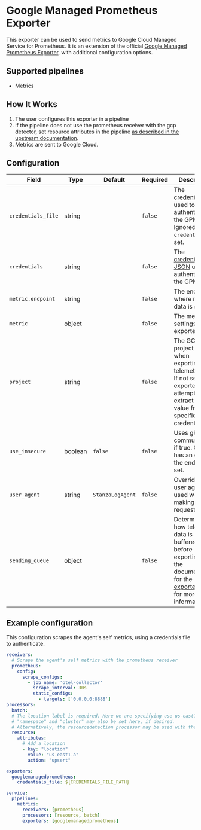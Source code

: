 # Google Managed Prometheus Exporter

This exporter can be used to send metrics to Google Cloud Managed Service for Prometheus. It is an extension of the official 
[Google Managed Prometheus Exporter](https://github.com/open-telemetry/opentelemetry-collector-contrib/blob/v0.112.0/exporter/googlemanagedprometheusexporter), with additional configuration options.

## Supported pipelines
- Metrics

## How It Works
1. The user configures this exporter in a pipeline
2. If the pipeline does not use the prometheus receiver with the gcp detector, set resource attributes in the pipeline [as described in the upstream documentation](https://github.com/open-telemetry/opentelemetry-collector-contrib/blob/v0.112.0/exporter/googlemanagedprometheusexporter#resource-attribute-handling).
3. Metrics are sent to Google Cloud.

## Configuration
| Field              | Type    | Default          | Required | Description                                                                                                                                                                                                                                 |
|--------------------|---------|------------------|----------|---------------------------------------------------------------------------------------------------------------------------------------------------------------------------------------------------------------------------------------------|
| `credentials_file` | string  |                  | `false`  | The [credentials file](https://developers.google.com/workspace/guides/create-credentials#service-account) used to authenticate the GPM client. Ignored if `credentials` is set.                                                             |
| `credentials`      | string  |                  | `false`  | The [credentials JSON](https://developers.google.com/workspace/guides/create-credentials#service-account) used to authenticate the GPM client.                                                                                              |
| `metric.endpoint`  | string  |                  | `false`  | The endpoint where metric data is sent to.                                                                                                                                                                                                  |
| `metric`           | object  |                  | `false`  | The metric settings of the exporter.                                                                                                                                                                                                        |
| `project`          | string  |                  | `false`  | The GCP project used when exporting telemetry data. If not set, the exporter will attempt to extract the value from the specified credentials.                                                                                              |
| `use_insecure`     | boolean | `false`          | `false`  | Uses gRPC communication if true. Only has an effect if the endpoint is set.                                                                                                                                                                 |
| `user_agent`       | string  | `StanzaLogAgent` | `false`  | Overrides the user agent used when making requests.                                                                                                                                                                                         |
| `sending_queue`    | object  |                  | `false`  | Determines how telemetry data is buffered before exporting. See the documentation for the [exporter helper](https://github.com/open-telemetry/opentelemetry-collector/blob/v0.112.0/exporter/exporterhelper/README.md) for more information. |

## Example configuration
This configuration scrapes the agent's self metrics, using a credentials file to authenticate.
```yaml
receivers:
  # Scrape the agent's self metrics with the prometheus receiver
  prometheus:
    config:
      scrape_configs:
        - job_name: 'otel-collector'
          scrape_interval: 30s
          static_configs:
            - targets: ['0.0.0.0:8888']
processors:
  batch:
  # The location label is required. Here we are specifying use us-east1-a.
  # "namespace" and "cluster" may also be set here, if desired.
  # Alternatively, the resourcedetection processor may be used with the "gcp" detector if running in gcp.
  resource:
    attributes:
      # Add a location 
      - key: "location"
        value: "us-east1-a"
        action: "upsert"

exporters:
  googlemanagedprometheus:
    credentials_file: ${CREDENTIALS_FILE_PATH}

service:
  pipelines:
    metrics:
      receivers: [prometheus]
      processors: [resource, batch]
      exporters: [googlemanagedprometheus]

```
